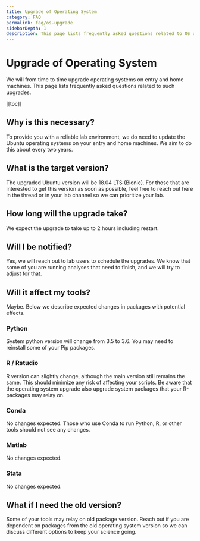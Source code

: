 ```yaml
---
title: Upgrade of Operating System
category: FAQ
permalink: faq/os-upgrade
sidebarDepth: 1
description: This page lists frequently asked questions related to OS upgrades.
---
```


# Upgrade of Operating System

We will from time to time upgrade operating systems on entry and home machines. This page lists frequently asked questions related to such upgrades.

[[toc]]

## Why is this necessary?

To provide you with a reliable lab environment, we do need to update the Ubuntu operating systems on your entry and home machines. We aim to do this about every two years.

## What is the target version?

The upgraded Ubuntu version will be 18.04 LTS (Bionic). For those that are interested to get this version as soon as possible, feel free to reach out here in the thread or in your lab channel so we can prioritize your lab.

## How long will the upgrade take?

We expect the upgrade to take up to 2 hours including restart.

## Will I be notified?

Yes, we will reach out to lab users to schedule the upgrades.
We know that some of you are running analyses that need to finish,
and we will try to adjust for that.

## Will it affect my tools?

Maybe. Below we describe expected changes in packages with potential effects.

### Python

System python version will change from 3.5 to 3.6. You may need to reinstall some of your Pip packages.

### R / Rstudio

R version can slightly change, although the main version still remains the same. This should minimize any risk of affecting your scripts. Be aware that the operating system upgrade also upgrade system packages that your R-packages may relay on.

### Conda

No changes expected. Those who use Conda to run Python, R, or other tools should not see any changes.

### Matlab

No changes expected.

### Stata

No changes expected.

## What if I need the old version?

Some of your tools may relay on old package version. Reach out if you are dependent on packages from the old operating system version so we can discuss different options to keep your science going.
